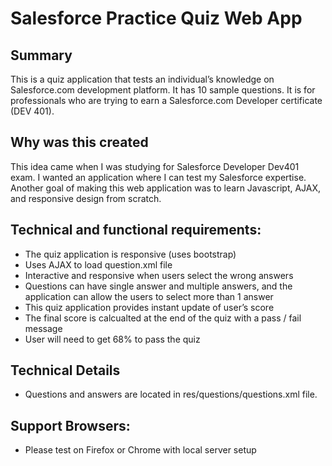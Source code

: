 # Salesforce Practice Quiz Web App

## Summary
This is a quiz application that tests an individual’s knowledge on Salesforce.com development platform. It has 10 sample questions. 
It is for professionals who are trying to earn a Salesforce.com Developer certificate (DEV 401). 

## Why was this created
This idea came when I was studying for Salesforce Developer Dev401 exam. I wanted an application where I can test my Salesforce expertise. Another goal of making this web application was to learn Javascript, AJAX, and responsive design from scratch.

## Technical and functional requirements:

  * The quiz application is responsive (uses bootstrap)
  * Uses AJAX to load question.xml file
  *	Interactive and responsive when users select the wrong answers
  * Questions can have single answer and multiple answers, and the application can allow the users to select more than 1 answer
  *	This quiz application provides instant update of user’s score
  *	The final score is calcualted at the end of the quiz with a pass / fail message
  *	User will need to get 68% to pass the quiz

## Technical Details
  *	Questions and answers are located in res/questions/questions.xml file.

## Support Browsers:
  *	Please test on Firefox or Chrome with local server setup



